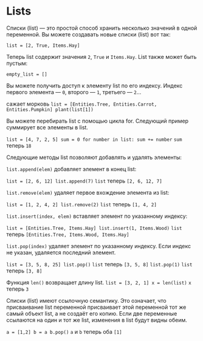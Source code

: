 # Lists
Списки (list) — это простой способ хранить несколько значений в одной переменной.
Вы можете создавать новые списки (list) вот так:

`list = [2, True, Items.Hay]`

Теперь list содержит значения `2`, `True` и `Items.Hay`.
List также может быть пустым:

`empty_list = []`

Вы можете получить доступ к элементу list по его индексу. Индекс первого элемента — `0`, второго — `1`, третьего — `2`...

сажает морковь
`list = [Entities.Tree, Entities.Carrot, Entities.Pumpkin]
plant(list[1])`

Вы можете перебирать list с помощью цикла for. Следующий пример суммирует все элементы в list.

`list = [4, 7, 2, 5]
sum = 0
for number in list:
	sum += number`
`sum` теперь `18`

Следующие методы list позволяют добавлять и удалять элементы:

`list.append(elem)` добавляет элемент в конец list:

`list = [2, 6, 12]
list.append(7)`
`list` теперь `[2, 6, 12, 7]`

`list.remove(elem)` удаляет первое вхождение элемента из list:

`list = [1, 2, 4, 2]
list.remove(2)`
`list` теперь `[1, 4, 2]`

`list.insert(index, elem)` вставляет элемент по указанному индексу:

`list = [Entities.Tree, Items.Hay]
list.insert(1, Items.Wood)`
`list` теперь `[Entities.Tree, Items.Wood, Items.Hay]`

`list.pop(index)` удаляет элемент по указанному индексу.
Если индекс не указан, удаляется последний элемент.

`list = [3, 5, 8, 25]
list.pop()`
`list` теперь `[3, 5, 8]`
`list.pop(1)`
`list` теперь `[3, 8]`

Функция `len()` возвращает длину list.
`list = [3, 2, 1]
x = len(list)`
`x` теперь `3`

Списки (list) имеют ссылочную семантику. Это означает, что присваивание list переменной присваивает этой переменной тот же самый объект list, а не создаёт его копию.
Если две переменные ссылаются на один и тот же list, изменения в list будут видны обеим.

`a = [1,2]
b = a
b.pop()`
`a` и `b` теперь оба `[1]`
